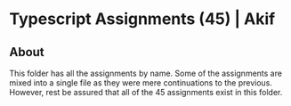 # Typescript Assignments (45) | Akif

## About
This folder has all the assignments by name. Some of the assignments are mixed into a single file as they were mere continuations to the previous. However, rest be assured that all of the 45 assignments exist in this folder.